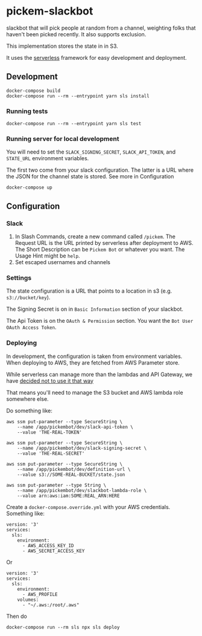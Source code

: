 # pickem-slackbot

slackbot that will pick people at random from a channel, weighting
folks that haven't been picked recently.  It also supports exclusion.

This implementation stores the state in in S3.

It uses the [serverless](https://serverless.com/framework/docs/)
framework for easy development and deployment.

## Development

    docker-compose build
    docker-compose run --rm --entrypoint yarn sls install

### Running tests

    docker-compose run --rm --entrypoint yarn sls test

### Running server for local development

You will need to set the `SLACK_SIGNING_SECRET`, `SLACK_API_TOKEN`,
and `STATE_URL` environment variables.

The first two come from your slack configuration.  The latter is a URL
where the JSON for the channel state is stored.  See more in Configuration

    docker-compose up

## Configuration

### Slack

1. In Slash Commands, create a new command called `/pickem`.  The
   Request URL is the URL printed by serverless after deployment to
   AWS.  The Short Description can be `Pickem Bot` or whatever you
   want.  The Usage Hint might be `help`.
1. Set escaped usernames and channels

### Settings

The state configuration is a URL that points to a location in s3 (e.g. `s3://bucket/key`).

The Signing Secret is on in `Basic Information` section of your
slackbot.

The Api Token is on the `OAuth & Permission` section.  You want the
`Bot User OAuth Access Token`.

### Deploying

In development, the configuration is taken from environment variables.
When deploying to AWS, they are fetched from AWS Parameter store.

While serverless can manage more than the lambdas and API Gateway, we
have [decided not to use it that
way](https://github.com/trussworks/gusto-csv-to-airtable/blob/master/docs/adr/0002-serverless-usage.md)

That means you'll need to manage the S3 bucket and AWS lambda role
somewhere else.

Do something like:

    aws ssm put-parameter --type SecureString \
        --name /app/pickembot/dev/slack-api-token \
        --value 'THE-REAL-TOKEN'

    aws ssm put-parameter --type SecureString \
        --name /app/pickembot/dev/slack-signing-secret \
        --value 'THE-REAL-SECRET'

    aws ssm put-parameter --type SecureString \
        --name /app/pickembot/dev/definition-url \
        --value s3://SOME-REAL-BUCKET/state.json

    aws ssm put-parameter --type String \
        --name /app/pickembot/dev/slackbot-lambda-role \
        --value arn:aws:iam:SOME:REAL_ARN:HERE

Create a `docker-compose.override.yml` with your AWS credentials.
Something like:

    version: '3'
    services:
      sls:
        environment:
          - AWS_ACCESS_KEY_ID
          - AWS_SECRET_ACCESS_KEY

Or

    version: '3'
    services:
      sls:
        environment:
          - AWS_PROFILE
        volumes:
          - "~/.aws:/root/.aws"

Then do

    docker-compose run --rm sls npx sls deploy

